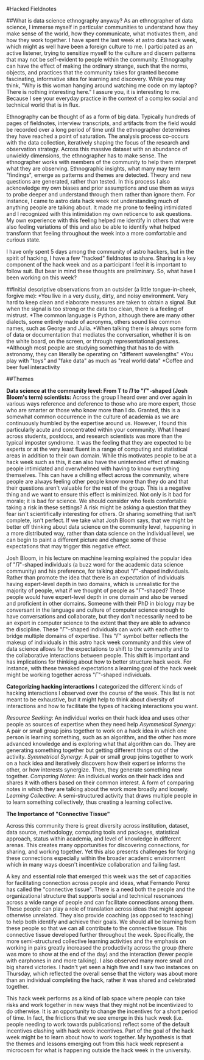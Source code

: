 #Hacked Fieldnotes

##What is data science ethnography anyway?
As an ethnographer of data science, I immerse myself in particular communities to understand how they make sense of the world, how they communicate, what motivates them, and how they work together. I have spent the last week at astro data hack week, which might as well have been a foreign culture to me.  I participated as an active listener, trying to sensitize myself to the culture and discern patterns that may not be self-evident to people within the community. Ethnography can have the effect of making the ordinary strange, such that the norms, objects, and practices that the community takes for granted become fascinating, informative sites for learning and discovery. While you may think, "Why is this woman hanging around watching me code on my laptop? There is nothing interesting here." I assure you, it is interesting to me. Because I see your everyday practice in the context of a complex social and technical world that is in flux. 

Ethnography can be thought of as a form of big data. Typically hundreds of pages of fieldnotes, interview transcripts, and artifacts from the field would be recorded over a long period of time until the ethnographer determines they have reached a point of saturation. The analysis process co-occurs with the data collection, iteratively shaping the focus of the research and observation strategy. Across this massive dataset with an abundance of unwieldy dimensions, the ethnographer has to make sense. The ethnographer works with members of the community to help them interpret what they are observing. Ethnographic insights, what many may term "findings", emerge as patterns and themes are detected. Theory and new questions are generated, rather than tested. In this process I also acknowledge my own biases and prior assumptions and use them as ways to probe deeper and understand through them rather than ignore them. For instance, I came to astro data hack week not understanding much of anything people are talking about. It made me prone to feeling intimidated and I recognized with this intimidation my own reticence to ask questions. My own experience with this feeling helped me identify in others that were also feeling variations of this and also be able to identify what helped transform that feeling throughout the week into a more comfortable and curious state. 

I have only spent 5 days among the community of astro hackers, but in the spirit of hacking, I have a few "hacked" fieldnotes to share. Sharing is a key component of the hack week and as a participant I feel it is important to follow suit. But bear in mind these thoughts are preliminary. So, what have I been working on this week?

##Initial descriptive observations from an outsider (a little tongue-in-cheek, forgive me):
*You live in a very dusty, dirty, and noisy environment. Very hard to keep clean and elaborate measures are taken to obtain a signal. But when the signal is too strong or the data too clean, there is a feeling of mistrust. 
*The common language is Python, although there are many other dialects, some entirely made of acronyms, others sound like common names, such as George and Julia.
*When talking there is always some form of data or documentation that mediates the conversation, whether it is on the white board, on the screen, or through representational gestures.
*Although most people are studying something that has to do with astronomy, they can literally be operating on "different wavelengths"
*You play with "toys" and "fake data" as much as "real world data" 
*Coffee and beer fuel interactivity

##Themes

**Data science at the community level: From  T to  $\Pi$ to "$\Gamma$"-shaped  (Josh Bloom's term) scientists:** 
Across the group I heard over and over again in various ways reference and deference to those who are more expert, those who are smarter or those who know more than I do. Granted, this is a somewhat common occurrence in the culture of academia as we are continuously humbled by the expertise around us. However, I found this particularly acute and concentrated within your community. What I heard across students, postdocs, and research scientists was more than the typical imposter syndrome. It was the feeling that they are expected to be experts or at the very least fluent in a range of computing and statistical areas in addition to their own domain. While this motivates people to be at a hack week such as this, it can also have the unintended effect of making people intimidated and overwhelmed with having to know everything themselves. This can have a chilling effect across the community, where people are always feeling other people know more than they do and that their questions aren't valuable for the rest of the group. This is a negative thing and we want to ensure this effect is minimized. Not only is it bad for morale; it is bad for science. We should consider who feels comfortable taking a risk in these settings? A risk might be asking a question that they fear isn't scientifically interesting for others. Or sharing something that isn't complete, isn't perfect. If we take what Josh Bloom says, that we might be better off thinking about data science on the community level, happening in a more distributed way, rather than data science on the individual level, we can begin to paint a different picture and change some of these expectations that may trigger this negative effect.

Josh Bloom, in his lecture on machine learning explained the popular idea of "$\Pi$"-shaped individuals (a buzz word for the academic data science community) and his preference, for talking about "$\Gamma$"-shaped individuals. Rather than promote the idea that there is an expectation of individuals having expert-level depth in two domains, which is unrealistic for the  majority of people, what if we thought of people as "$\Gamma$"-shaped? These people would have expert-level depth in one domain and also be versed and proficient in other domains. Someone with their PhD in biology may be conversant in the language and culture of computer science enough to have conversations and collaborate, but they don't necessarily need to be an expert in computer science to the extent that they are able to advance the discipline. These "$\Gamma$"-shaped individuals can work with each other to bridge multiple domains of expertise. This "$\Gamma$" symbol better reflects the makeup of individuals in this astro hack week community and this view of data science allows for the expectations to shift to the community and to the collaborative interactions between people. This shift  is important and has implications for thinking about how to better structure hack week. For instance, with these tweaked expectations a learning goal of the hack week might be working together across "$\Gamma$"-shaped individuals.

**Categorizing hacking interactions**
I categorized the different kinds of hacking interactions I observed over the course of the week. This list is not meant to be exhaustive, but it might help to think about diversity of interactions and how to facilitate the types of hacking interactions you want.

*Resource Seeking*: An individual works on their hack idea and uses other people as sources of expertise when they need help
*Asymmetical Synergy*: A pair or small group joins together to work on a hack idea in which one person is learning something, such as an algorithm, and the other has more advanced knowledge and is exploring what that algorithm can do. They are generating something together but getting different things out of the activity.
*Symmetrical Synergy*: A pair or small group joins together to work on a hack idea and iteratively discovers how their expertise informs the other, or how interests synergize.  Then, they generate something new together.
*Comparing Notes*: An individual works on their hack idea and shares it with others based on their common interest. A form of comparing notes in which they are talking about the work more broadly and loosely.
*Learning Collective*: A semi-structured activity that draws multiple people in to learn something collectively, thus creating a learning collective.

**The Importance of "Connective Tissue"** 

Across this community there is great diversity across institution, dataset, data source, methodology, computing tools and packages, statistical approach, status within academia, and level of knowledge in different arenas. This creates many opportunities for discovering connections, for sharing, and working together. Yet this also presents challenges for forging these connections especially within the broader academic environment which in many ways doesn't incentivize collaboration and failing fast. 

A key and essential role that emerged this week was the set of capacities for facilitating connection across people and ideas, what Fernando Perez has called the "connective tissue". There is a need both the people and the organizational structure that supports social and technical resonances across a wide range of people and can facilitate connections among them. These people can play a role of translation across ideas that might appear otherwise unrelated. They also provide coaching (as opposed to teaching) to help both identify and achieve their goals. We should all be learning from these people so that we can all contribute to the connective tissue. This connective tissue developed further throughout the week. Specifically, the more semi-structured collective learning activities and the emphasis on working in pairs greatly increased the productivity across the group (there was more to show at the end of the day) and the interaction (fewer people with earphones in and more talking). I also observed many more small and big shared victories. I hadn't yet seen a high five and I saw two instances on Thursday, which reflected the overall sense that the victory was about more than an individual completing the hack, rather it was shared and celebrated together.

This hack week performs as a kind of lab space where people can take risks and work together in new ways that they might not be incentivized to do otherwise. It is an opportunity to change the incentives for a short period of time. In fact, the frictions that we see emerge in this hack week (i.e. people needing to work towards publications) reflect some of the default incentives clashing with hack week incentives. Part of the goal of the hack week might be to learn about how to work together.
My hypothesis is that the themes and lessons emerging out from this hack week represent a microcosm for what is happening outside the hack week in the university.
